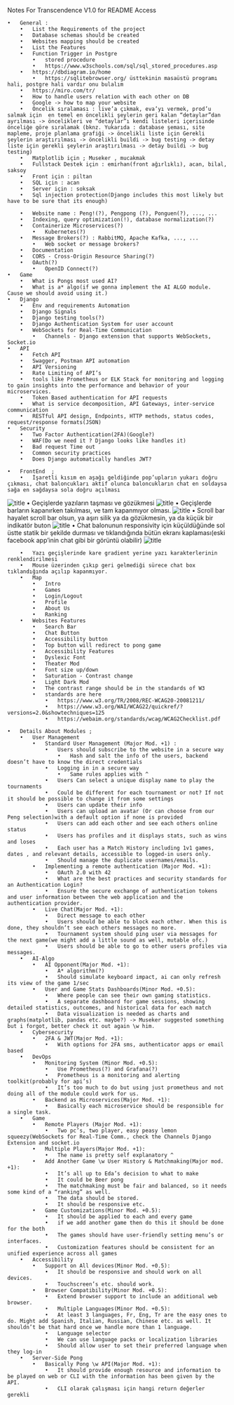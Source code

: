 Notes For Transcendence V1.0 for README Access

	•	General :
		•	List the Requirements of the project
		•	Database schemas should be created
		•	Websites mapping should be created
		•	List the Features
		•	Function Trigger in Postgre
			•	stored procedure
			•	https://www.w3schools.com/sql/sql_stored_procedures.asp
		•	https://dbdiagram.io/home
			•	https://sqlitebrowser.org/ üsttekinin masaüstü programı hali, postgre hali vardır onu bulalım
		•	https://miro.com/tr/
		•	How to handle users relation with each other on DB
		•	Google -> how to map your website
		•	Öncelik sıralaması : live’a çıkmak, eva’yı vermek, prod’u salmak için  en temel en öncelikli şeylerin geri kalan “detaylar”dan ayrılması -> öncelikleri ve “detaylar”ı kendi listeleri içerisinde önceliğe göre sıralamak (bknz. Yukarıda : database şeması, site mapleme, proje planlama grafiği -> öncelikli liste için Gerekli şeylerin araştırılması -> öncelikli buildi -> bug testing -> detay liste için gerekli şeylerin araştırılması -> detay buildi -> bug testing)
		•	Matplotlib için ; Museker , mucakmak
		•	Fullstack Destek için : emirhan(front ağırlıklı), acan, bilal, saksoy
		•	Front için : piltan
		•	SQL için : acan
		•	Server için : soksak
		•	Sql injection protection(Django includes this most likely but have to be sure that its enough)

		•	Website name : Peng!(?), Pengpong (?), Ponguen(?), ..., ...
		•	Indexing, query optimization(!), database normalization(?)
		•	Containerize Microservices(?)
			•	Kubernetes(?)
		•	Message Brokers(?) : RabbitMQ, Apache Kafka, ..., ...
			•	Web socket or message brokers?
		•	Documentation
		•	CORS - Cross-Origin Resource Sharing(?)
		•	OAuth(?)
			•	OpenID Connect(?)
	•	Game
		•	What is Pongs most used AI?
		•	What is a* algo(if we gonna implement the AI ALGO module. Cause we should avoid using it.)
	•	Django
		•	Env and requirements Automation
		•	Django Signals
		•	Django testing tools(?)
		•	Django Authentication System for user account
		•	WebSockets for Real-Time Communication
			•	Channels - Django extension that supports WebSockets, Socket.io
	•	API
		•	Fetch API
		•	Swagger, Postman API automation
		•	API Versioning
		•	Rate Limiting of API’s
		•	tools like Prometheus or ELK Stack for monitoring and logging to gain insights into the performance and behavior of your microservices.
		•	Token Based authentication for API requests
		•	What is service decomposition, API Gateways, inter-service communication
		•	RESTful API design, Endpoints, HTTP methods, status codes, request/response formats(JSON)
	•	Security
		•	Two Factor Authentication(2FA)(Google?)
		•	WAF(Do we need it ? Django looks like handles it)
		•	Bad request Time out
		•	Common security practices
		•	Does Django automatically handles JWT?

	•	FrontEnd  ; 
		•	İşaretli kısım en aşağı geldiğinde pop’upların yukarı doğru çıkması, chat baloncukları aktif olunca baloncukların chat en soldaysa sağa en sağdaysa sola doğru açılması
![title](Images/Chat%20Box%20Collision%20Fix.png)
		•	Geçişlerde yazıların taşması ve gözükmesi
![title](Images/Text%20Overlap%20With%20Bar%20Fix.png)
		•	Geçişlerde barların kapanırken takılması, ve tam kapanmıyor olması.
![title](Images/Bar's%20Closing%20Fix.png)
		•	Scroll bar hayalet scroll bar olsun, ya aşırı silik ya da gözükmesin, ya da küçük bir indikatör buton
![title](Images/Scroll%20Bar%20Fix.png)
		•	Chat balonunun responsivity için küçüldüğünde sol üstte statik bir şekilde durması ve tıklandığında bütün ekranı kaplaması(eski facebook app’inin chat gibi bir görüntü olabilir)
![title](Images/Chat%20Box%20Responsive%20Fix.png)

		•	Yazı geçişlerinde kare gradient yerine yazı karakterlerinin renklendirilmesi
		•	Mouse üzerinden çıkıp geri gelmediği sürece chat box tıklandığında açılıp kapanmıyor.
		•	Map
			•	Intro
			•	Games
			•	Login/Logout
			•	Profile
			•	About Us
			•	Ranking
		•	Websites Features
			•	Search Bar
			•	Chat Button
			•	Accessibility button
			•	Top button will redirect to pong game
			•	Accessibility Features
			•	Dyslexic Font
			•	Theater Mod
			•	Font size up/down
			•	Saturation - Contrast change
			•	Light Dark Mod
			•	The contrast range should be in the standards of W3
			•	standards are here
				•	https://www.w3.org/TR/2008/REC-WCAG20-20081211/ 
				•	https://www.w3.org/WAI/WCAG22/quickref/?versions=2.0&showtechniques=125
				•	https://webaim.org/standards/wcag/WCAG2Checklist.pdf

	•	Details About Modules ;
		•	User Management 
			•	Standard User Management (Major Mod. +1) :
				•	Users should subscribe to the website in a secure way
					•	Hash and salt the info of the users, backend doesn’t have to know the direct credentials
				•	Logging in in a secure way
					•	Same rules applies with ^
				•	Users Can select a unique display name to play the tournaments
				•	Could be different for each tournament or not? If not it should be possible to change it from some settings
				•	Users can update their info
				•	Users can upload an avatar (Or can choose from our Peng selection)with a default option if none is provided
				•	Users can add each other and see each others online status
				•	Users has profiles and it displays stats, such as wins and loses
				•	Each user has a Match History including 1v1 games, dates , and relevant details, accessible to logged-in users only.
				•	Should manage the duplicate usernames/emails.
			•	Implementing a remote authentication (Major Mod. +1):
				•	OAuth 2.0 with 42
				•	What are the best practices and security standards for an Authentication Login?
				•	Ensure the secure exchange of authentication tokens and user information between the web application and the authentication provider.
			•	Live Chat(Major Mod. +1):
				•	Direct message to each other
				•	Users should be able to block each other. When this is done, they shouldn’t see each others messages no more.
				•	Tournament system should ping user via messages for the next game(we might add a little sound as well, mutable ofc.)
				•	Users should be able to go to other users profiles via messages.
		•	AI-Algo
			•	AI Opponent(Major Mod. +1):
				•	A* algorithm(?)
				•	Should simulate keyboard impact, ai can only refresh its view of the game 1/sec
			•	User and Game Stats Dashboards(Minor Mod. +0.5):
				•	Where people can see their own gaming statistics.
				•	A separate dashboard for game sessions, showing detailed statistics, outcomes, and historical data for each match
				•	Data visualization is needed as charts and graphs(matplotlib, pandas etc. maybe?) -> Museker suggested something but i forgot, better check it out again \w him.
		•	Cybersecurity
			•	2FA & JWT(Major Mod. +1):
				•	With options for 2FA sms, authenticator apps or email based
		•	DevOps
			•	Monitoring System (Minor Mod. +0.5):
				•	Use Prometheus(?) and Grafana(?)
				•	Prometheus is a monitoring and alerting toolkit(probably for api’s)
				•	It’s too much to do but using just prometheus and not doing all of the module could work for us.
			•	Backend as Microservices(Major Mod. +1):
				•	Basically each microservice should be responsible for a single task.
		•	Game
			•	Remote Players (Major Mod. +1):
				•	Two pc’s, two player, easy peasy lemon squeezy(WebSockets for Real-Time Comm., check the Channels Django Extension and socket.io
			•	Multiple Players(Major Mod. +1):
				•	The name is pretty self explanatory ^
			•	Add Another Game \w User History & Matchmaking(Major mod. +1):
				•	It’s all up to Eda’s decision to what to make
				•	It could be Beer pong
				•	The matchmaking must be fair and balanced, so it needs some kind of a “ranking” as well.
				•	The data should be stored.
				•	It should be responsive etc.
			•	Game Customizations(Minor Mod. +0.5):
				•	It should be applied to each and every game
				•	if we add another game then do this it should be done for the both
				•	The games should have user-friendly setting menu’s or interfaces.
				•	Customization features should be consistent for an unified experience across all games
		•	Accessibility
			•	Support on All devices(Minor Mod. +0.5):
				•	It should be responsive and should work on all devices.
				•	Touchscreen’s etc. should work.
			•	Browser Compatibility(Minor Mod. +0.5):
				•	Extend browser support to include an additional web browser.
				•	Multiple Languages(Minor Mod. +0.5):
				•	At least 3 languages, Fr, Eng, Tr are the easy ones to do. Might add Spanish, Italian, Russian, Chinese etc. as well. It shouldn’t be that hard once we handle more than 1 language.
				•	Language selector
				•	We can use language packs or localization libraries
				•	Should allow user to set their preferred language when they log-in
		•	Server-Side Pong
			•	Basically Pong \w API(Major Mod. +1):
				•	It should provide enough resource and information to be played on web or CLI with the information has been given by the API.
				•	CLI olarak çalışması için hangi return değerler gerekli